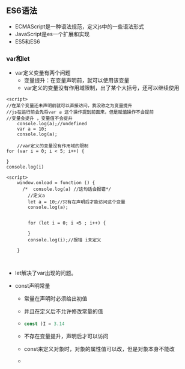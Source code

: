 ## ES6语法

+ ECMAScript是一种语法规范，定义js中的一些语法形式
+ JavaScript是es一个扩展和实现
+ ES5和ES6

### var和let

+ var定义变量有两个问题
  + 变量提升：在变量声明前，就可以使用该变量
  + var定义的变量没有作用域限制，出了某个大括号，还可以继续使用

```
<script>
//在某个变量还未声明前就可以直接访问，我没称之为变量提升
//js在运行前会先将var a 这个操作提到前面来，但是赋值操作不会提前
//变量会提升 ，变量值不会提升
    console.log(a);//undefined
    var a = 10;
    console.log(a);

    //var定义的变量没有作用域的限制
for (var i = 0; i < 5; i++) {

}
console.log(i)

```

```
<script>
    window.onload = function () {
      /*  console.log(a) //这句话会报错*/
        //定义a
        let a = 10;//只有在声明后才能访问这个变量
        console.log(a);


        for (let i = 0; i <5 ; i++) {

        }
        console.log(i);//报错 i未定义

    }



```

+ let解决了var出现的问题。

+ const声明常量

  + 常量在声明时必须给出初值

  + 并且在定义后不允许修改常量的值

  + ```javascript
    const )I = 3.14
    ```

  + 不存在变量提升，声明后才可以访问

  + const来定义对象时，对象的属性值可以改，但是对象本身不能改

  + ​
